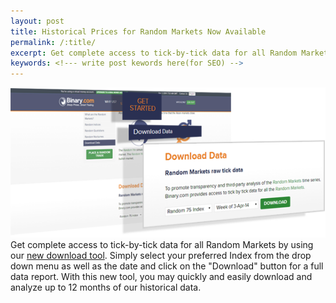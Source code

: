 ```yaml
---
layout: post
title: Historical Prices for Random Markets Now Available
permalink: /:title/
excerpt: Get complete access to tick-by-tick data for all Random Markets by using our new download tool. Simply select your preferred Index from the drop down menu as well as the date and click on the "Download" button for a full data report.
keywords: <!--- write post kewords here(for SEO) -->
---
```


![](/post_images/24673887_orig.png)
Get complete access to tick-by-tick data for all Random Markets by using our [new download tool](https://www.binary.com/get-started/random-markets?l=EN&utm_medium=social&utm_source=blog&utm_content=whatsnew#random_download). Simply select your preferred Index from the drop down menu as well as the date and click on the "Download" button for a full data report.
With this new tool, you may quickly and easily download and analyze up to 12 months of our historical data.
